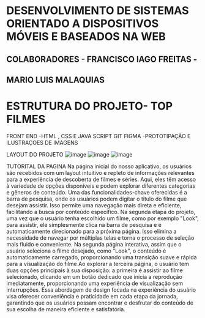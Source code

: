 # DESENVOLVIMENTO DE SISTEMAS ORIENTADO A DISPOSITIVOS MÓVEIS E BASEADOS NA WEB 
## COLABORADORES - FRANCISCO IAGO FREITAS -
 ## MARIO LUIS MALAQUIAS 

# ESTRUTURA DO PROJETO- TOP FILMES 
 FRONT END -HTML , CSS E JAVA SCRIPT
 GIT 
 FIGMA -PROTOTIPAÇÃO E ILUSTRAÇOES DE IMAGENS 

LAYOUT DO PROJETO 
![image](https://github.com/Mariomalaquias/grupo15senac/assets/122191875/d59e9e8c-b6d5-4d2d-956b-c61106f60d8a)
![image](https://github.com/Mariomalaquias/grupo15senac/assets/122191875/780cb3ae-cc88-43d7-ad67-4b26534a5679)
![image](https://github.com/Mariomalaquias/grupo15senac/assets/122191875/95caba69-3ec7-4a3d-ad6a-865c3435ca0a)

TUTORITAL DA PAGINA 
Na página inicial do nosso aplicativo, os usuários são recebidos com um layout intuitivo e repleto de informações relevantes para a experiência de descoberta de filmes e séries. 
Aqui, eles têm acesso à variedade de opções disponíveis e podem explorar diferentes categorias e gêneros de conteúdo.
Uma das funcionalidades-chave oferecidas é a barra de pesquisa, onde os usuários podem digitar o título do filme que desejam assistir.
Isso permite uma navegação mais direta e eficiente, facilitando a busca por conteúdo específico.
Na segunda etapa do projeto, uma vez que o usuário tenha escolhido um filme, como por exemplo "Look", para assistir, ele simplesmente clica na barra de pesquisa e é automaticamente direcionado para a próxima página. 
Isso elimina a necessidade de navegar por múltiplas telas e torna o processo de seleção mais fluido e conveniente.
Na segunda página interativa, assim que o usuário seleciona o filme desejado, como "Look", o conteúdo é automaticamente carregado, proporcionando uma transição suave e rápida para a visualização do filme
Ao explorar a terceira página, o usuário tem duas opções principais à sua disposição: a primeira é assistir ao filme selecionado, clicando em um botão dedicado que inicia a reprodução imediatamente, proporcionando uma experiência de visualização sem interrupções.
Essa abordagem de design focada na experiência do usuário visa oferecer conveniência e praticidade em cada etapa da jornada, garantindo que os usuários possam encontrar e desfrutar do conteúdo de sua escolha de maneira eficiente e satisfatória.

